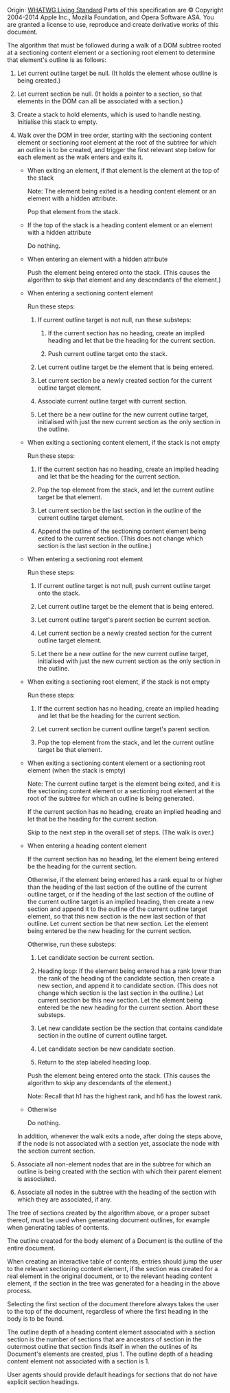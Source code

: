 Origin: [WHATWG Living Standard](https://html.spec.whatwg.org/multipage/semantics.html#outlines)
Parts of this specification are © Copyright 2004-2014 Apple Inc., Mozilla Foundation, and Opera Software ASA. You are granted a license to use, reproduce and create derivative works of this document.

The algorithm that must be followed during a walk of a DOM subtree rooted at a sectioning content element or a sectioning root element to determine that element's outline is as follows:

1. Let current outline target be null. (It holds the element whose outline is being created.)

2. Let current section be null. (It holds a pointer to a section, so that elements in the DOM can all be associated with a section.)

3. Create a stack to hold elements, which is used to handle nesting. Initialise this stack to empty.

4. Walk over the DOM in tree order, starting with the sectioning content element or sectioning root element at the root of the subtree for which an outline is to be created, and trigger the first relevant step below for each element as the walk enters and exits it.

	* When exiting an element, if that element is the element at the top of the stack

		Note: The element being exited is a heading content element or an element with a hidden attribute.

		Pop that element from the stack.

	* If the top of the stack is a heading content element or an element with a hidden attribute

		Do nothing.

	* When entering an element with a hidden attribute

		Push the element being entered onto the stack. (This causes the algorithm to skip that element and any descendants of the element.)

	* When entering a sectioning content element

		Run these steps:

		1. If current outline target is not null, run these substeps:

			1. If the current section has no heading, create an implied heading and let that be the heading for the current section.

			2. Push current outline target onto the stack.

		2. Let current outline target be the element that is being entered.

		3. Let current section be a newly created section for the current outline target element.

		4. Associate current outline target with current section.

		5. Let there be a new outline for the new current outline target, initialised with just the new current section as the only section in the outline.

	* When exiting a sectioning content element, if the stack is not empty

		Run these steps:

		1. If the current section has no heading, create an implied heading and let that be the heading for the current section.

		2. Pop the top element from the stack, and let the current outline target be that element.

		3. Let current section be the last section in the outline of the current outline target element.

		4. Append the outline of the sectioning content element being exited to the current section. (This does not change which section is the last section in the outline.)

	* When entering a sectioning root element

		Run these steps:

		1. If current outline target is not null, push current outline target onto the stack.

		2. Let current outline target be the element that is being entered.

		3. Let current outline target's parent section be current section.

		4. Let current section be a newly created section for the current outline target element.

		5. Let there be a new outline for the new current outline target, initialised with just the new current section as the only section in the outline.

	* When exiting a sectioning root element, if the stack is not empty

		Run these steps:

		1. If the current section has no heading, create an implied heading and let that be the heading for the current section.

		2. Let current section be current outline target's parent section.

		3. Pop the top element from the stack, and let the current outline target be that element.

	* When exiting a sectioning content element or a sectioning root element (when the stack is empty)

		Note: The current outline target is the element being exited, and it is the sectioning content element or a sectioning root element at the root of the subtree for which an outline is being generated.

		If the current section has no heading, create an implied heading and let that be the heading for the current section.

		Skip to the next step in the overall set of steps. (The walk is over.)

	* When entering a heading content element

		If the current section has no heading, let the element being entered be the heading for the current section.

		Otherwise, if the element being entered has a rank equal to or higher than the heading of the last section of the outline of the current outline target, or if the heading of the last section of the outline of the current outline target is an implied heading, then create a new section and append it to the outline of the current outline target element, so that this new section is the new last section of that outline. Let current section be that new section. Let the element being entered be the new heading for the current section.

		Otherwise, run these substeps:

		1. Let candidate section be current section.

		2. Heading loop: If the element being entered has a rank lower than the rank of the heading of the candidate section, then create a new section, and append it to candidate section. (This does not change which section is the last section in the outline.) Let current section be this new section. Let the element being entered be the new heading for the current section. Abort these substeps.

		3. Let new candidate section be the section that contains candidate section in the outline of current outline target.

		4. Let candidate section be new candidate section.

		5. Return to the step labeled heading loop.

		Push the element being entered onto the stack. (This causes the algorithm to skip any descendants of the element.)

		Note: Recall that h1 has the highest rank, and h6 has the lowest rank.

	* Otherwise

		Do nothing.

	In addition, whenever the walk exits a node, after doing the steps above, if the node is not associated with a section yet, associate the node with the section current section.

5. Associate all non-element nodes that are in the subtree for which an outline is being created with the section with which their parent element is associated.

6. Associate all nodes in the subtree with the heading of the section with which they are associated, if any.

The tree of sections created by the algorithm above, or a proper subset thereof, must be used when generating document outlines, for example when generating tables of contents.

The outline created for the body element of a Document is the outline of the entire document.

When creating an interactive table of contents, entries should jump the user to the relevant sectioning content element, if the section was created for a real element in the original document, or to the relevant heading content element, if the section in the tree was generated for a heading in the above process.

Selecting the first section of the document therefore always takes the user to the top of the document, regardless of where the first heading in the body is to be found.

The outline depth of a heading content element associated with a section section is the number of sections that are ancestors of section in the outermost outline that section finds itself in when the outlines of its Document's elements are created, plus 1. The outline depth of a heading content element not associated with a section is 1.

User agents should provide default headings for sections that do not have explicit section headings.
